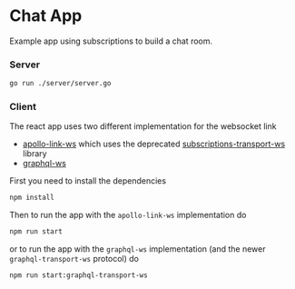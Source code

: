 # Chat App

Example app using subscriptions to build a chat room.

### Server
```bash
go run ./server/server.go
```

### Client
The react app uses two different implementation for the websocket link
- [apollo-link-ws](https://www.apollographql.com/docs/react/api/link/apollo-link-ws) which uses the deprecated [subscriptions-transport-ws](https://github.com/apollographql/subscriptions-transport-ws) library
- [graphql-ws](https://github.com/enisdenjo/graphql-ws)

First you need to install the dependencies
```bash
npm install 
```

Then to run the app with the `apollo-link-ws` implementation do
```bash
npm run start
```

or to run the app with the `graphql-ws` implementation (and the newer `graphql-transport-ws` protocol) do
```bash
npm run start:graphql-transport-ws
```
